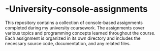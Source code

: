# -University-console-assignments
This repository contains a collection of console-based assignments completed during my university coursework. The assignments cover various topics and programming concepts learned throughout the course.   Each assignment is organized in its own directory and includes the necessary source code, documentation, and any related files.

